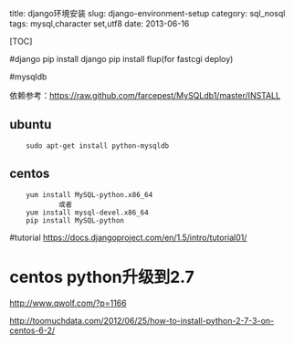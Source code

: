 title: django环境安装
slug: django-environment-setup
category: sql_nosql
tags: mysql,character set,utf8
date: 2013-06-16

[TOC]

#django
		pip install django
		pip install flup(for fastcgi deploy)

#mysqldb

依赖参考：https://raw.github.com/farcepest/MySQLdb1/master/INSTALL

## ubuntu
		sudo apt-get install python-mysqldb
## centos
		yum install MySQL-python.x86_64
                或者
		yum install mysql-devel.x86_64
		pip install MySQL-python



#tutorial
https://docs.djangoproject.com/en/1.5/intro/tutorial01/

# centos python升级到2.7

http://www.qwolf.com/?p=1166

http://toomuchdata.com/2012/06/25/how-to-install-python-2-7-3-on-centos-6-2/
